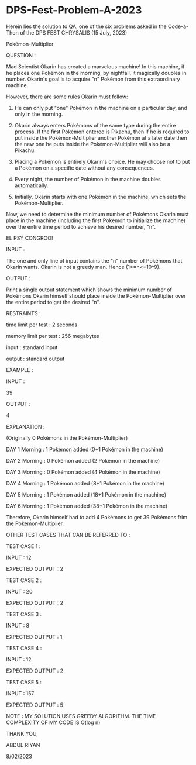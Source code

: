 # DPS-Fest-Problem-A-2023

Herein lies the solution to QA, one of the six problems asked in the Code-a-Thon of the DPS FEST CHRYSALIS (15 July, 2023)

Pokémon-Multiplier


QUESTION :


Mad Scientist Okarin has created a marvelous machine! In this machine, if he places one Pokémon in the morning, by nightfall, it magically doubles in number. Okarin's goal is to acquire "n" Pokémon from this extraordinary machine.

However, there are some rules Okarin must follow:

1) He can only put "one" Pokémon in the machine on a particular day, and only in the morning.

2) Okarin always enters Pokémons of the same type during the entire process. If the first Pokémon entered is Pikachu, then if he is required to put inside the Pokémon-Multiplier another Pokémon at a later date then the new one he puts inside the Pokémon-Multiplier will also be a Pikachu.

3) Placing a Pokémon is entirely Okarin's choice. He may choose not to put a Pokémon on a specific date without any consequences.

4) Every night, the number of Pokémon in the machine doubles automatically.

5) Initially, Okarin starts with one Pokémon in the machine, which sets the Pokémon-Multiplier.

Now, we need to determine the minimum number of Pokémons Okarin must place in the machine (including the first Pokémon to initialize the machine) over the entire time period to achieve his desired number, "n".

EL PSY CONGROO!

INPUT : 

The one and only line of input contains the  "n" number of Pokémons that Okarin wants.
Okarin is not a greedy man. Hence (1<=n<=10^9).

OUTPUT : 

Print a single output statement which shows the minimum number of Pokémons Okarin himself should place inside the Pokémon-Multiplier over the entire period to get the desired "n".


RESTRAINTS :

time limit per test : 2 seconds

memory limit per test : 256 megabytes

input :  standard input

output : standard output



EXAMPLE :

INPUT :

39

OUTPUT :

4

EXPLANATION : 

(Originally 0 Pokémons in the Pokémon-Multiplier)

DAY 1 Morning : 1 Pokémon added (0+1 Pokémon in the machine)

DAY 2 Morning : 0 Pokémon added (2 Pokémon in the machine)

DAY 3 Morning : 0 Pokémon added (4 Pokémon in the machine)

DAY 4 Morning : 1 Pokémon added (8+1 Pokémon in the machine)

DAY 5 Morning : 1 Pokémon added (18+1 Pokémon in the machine)

DAY 6 Morning : 1 Pokémon added (38+1 Pokémon in the machine)

Therefore, Okarin himself had to add 4 Pokémons to get 39 Pokémons frim the Pokémon-Multiplier.


OTHER TEST  CASES THAT CAN BE REFERRED TO : 


TEST CASE 1 :


INPUT : 12

EXPECTED OUTPUT : 2


TEST CASE 2 :


INPUT : 20

EXPECTED OUTPUT : 2


TEST CASE 3 :


INPUT : 8

EXPECTED OUTPUT : 1


TEST CASE 4 :


INPUT : 12

EXPECTED OUTPUT : 2


TEST CASE 5 :


INPUT : 157

EXPECTED OUTPUT : 5


NOTE : MY SOLUTION USES GREEDY ALGORITHM. THE TIME COMPLEXITY OF MY CODE IS O(log n)

THANK YOU,

ABDUL RIYAN

8/02/2023





